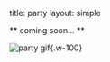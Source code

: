 title: party
layout: simple

** coming soon... **

![party gif](/static/images/information/party.gif){.w-100}
